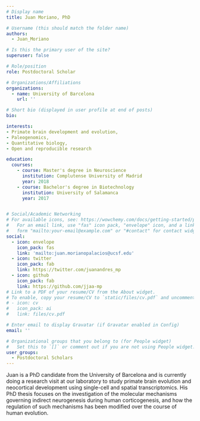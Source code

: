 ```yaml
---
# Display name
title: Juan Moriano, PhD

# Username (this should match the folder name)
authors:
  - Juan_Moriano

# Is this the primary user of the site?
superuser: false

# Role/position
role: Postdoctoral Scholar

# Organizations/Affiliations
organizations:
  - name: University of Barcelona
    url: ''

# Short bio (displayed in user profile at end of posts)
bio: 

interests:
- Primate brain development and evolution,
- Paleogenomics,
- Quantitative biology,
- Open and reproducible research

education:
  courses:
    - course: Master's degree in Neuroscience
      institution: Complutense University of Madrid
      year: 2018
    - course: Bachelor's degree in Biotechnology
      institution: University of Salamanca
      year: 2017


# Social/Academic Networking
# For available icons, see: https://wowchemy.com/docs/getting-started/page-builder/#icons
#   For an email link, use "fas" icon pack, "envelope" icon, and a link in the
#   form "mailto:your-email@example.com" or "#contact" for contact widget.
social:
  - icon: envelope
    icon_pack: fas
    link: 'mailto:juan.morianopalacios@ucsf.edu'
  - icon: twitter
    icon_pack: fab
    link: https://twitter.com/juanandres_mp
  - icon: github
    icon_pack: fab
    link: https://github.com/jjaa-mp
# Link to a PDF of your resume/CV from the About widget.
# To enable, copy your resume/CV to `static/files/cv.pdf` and uncomment the lines below.
# - icon: cv
#   icon_pack: ai
#   link: files/cv.pdf

# Enter email to display Gravatar (if Gravatar enabled in Config)
email: ''

# Organizational groups that you belong to (for People widget)
#   Set this to `[]` or comment out if you are not using People widget.
user_groups:
  - Postdoctoral Scholars
---
```


Juan is a PhD candidate from the University of Barcelona and is currently doing a research visit at our laboratory to study primate brain evolution and neocortical development using single-cell and spatial transcriptomics. His PhD thesis focuses on the investigation of the molecular mechanisms governing indirect neurogenesis during human corticogenesis, and how the regulation of such mechanisms has been modified over the course of human evolution.